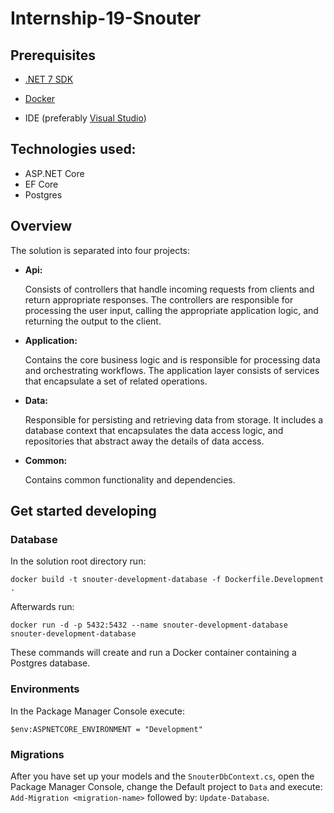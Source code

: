 # Internship-19-Snouter

## Prerequisites

- [.NET 7 SDK](https://dotnet.microsoft.com/en-us/download/dotnet/7.0)

- [Docker](https://www.docker.com/)

- IDE (preferably [Visual Studio](https://visualstudio.microsoft.com/))

## Technologies used:

- ASP.NET Core
- EF Core
- Postgres

## Overview

The solution is separated into four projects:

- **Api:**
  
  Consists of controllers that handle incoming requests from clients and return appropriate responses. The controllers are responsible for processing the user input, calling the appropriate application logic, and returning the output to the client.

- **Application:**
  
  Contains the core business logic and is responsible for processing data and orchestrating workflows. The application layer consists of services that encapsulate a set of related operations.

- **Data:**
  
  Responsible for persisting and retrieving data from storage. It includes a database context that encapsulates the data access logic, and repositories that abstract away the details of data access.

- **Common:**

  Contains common functionality and dependencies.
  
## Get started developing

### Database

In the solution root directory run:

 `docker build -t snouter-development-database -f Dockerfile.Development .` 

Afterwards run:

`docker run -d -p 5432:5432 --name snouter-development-database snouter-development-database`

These commands will create and run a Docker container containing a Postgres database.

### Environments

In the Package Manager Console execute:

`$env:ASPNETCORE_ENVIRONMENT = "Development"`

### Migrations

After you have set up your models and the `SnouterDbContext.cs`, open the Package Manager Console, change the Default project to `Data` and execute: `Add-Migration <migration-name>` followed by: `Update-Database`.

